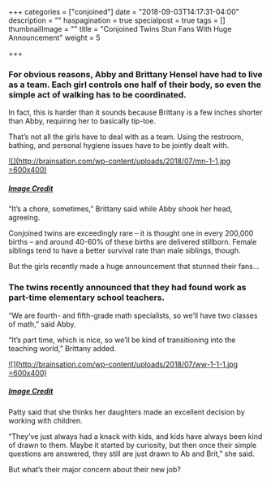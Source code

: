 +++
categories = ["conjoined"]
date = "2018-09-03T14:17:31-04:00"
description = ""
haspagination = true
specialpost = true
tags = []
thumbnailImage = ""
title = "Conjoined Twins Stun Fans With Huge Announcement"
weight = 5

+++
### For obvious reasons, Abby and Brittany Hensel have had to live as a team. Each girl controls one half of their body, so even the simple act of walking has to be coordinated.

In fact, this is harder than it sounds because Brittany is a few inches shorter than Abby, requiring her to basically tip-toe.

That’s not all the girls have to deal with as a team. Using the restroom, bathing, and personal hygiene issues have to be jointly dealt with.

[![](http://brainsation.com/wp-content/uploads/2018/07/mn-1-1.jpg =600x400)](http://brainsation.com/wp-content/uploads/2018/07/mn-1-1.jpg)

##### [_Image Credit_](https://goo.gl/images/FwmpPW)

“It’s a chore, sometimes,” Brittany said while Abby shook her head, agreeing.

Conjoined twins are exceedingly rare – it is thought one in every 200,000 births – and around 40-60% of these births are delivered stillborn. Female siblings tend to have a better survival rate than male siblings, though.

But the girls recently made a huge announcement that stunned their fans…

### The twins recently announced that they had found work as part-time elementary school teachers.

“We are fourth- and fifth-grade math specialists, so we’ll have two classes of math,” said Abby.

“It’s part time, which is nice, so we’ll be kind of transitioning into the teaching world,” Brittany added.

[![](http://brainsation.com/wp-content/uploads/2018/07/ww-1-1-1.jpg =600x400)](http://brainsation.com/wp-content/uploads/2018/07/ww-1-1-1.jpg)

##### [_Image Credit_](https://goo.gl/images/dgFm2J)

Patty said that she thinks her daughters made an excellent decision by working with children.

“They’ve just always had a knack with kids, and kids have always been kind of drawn to them. Maybe it started by curiosity, but then once their simple questions are answered, they still are just drawn to Ab and Brit,” she said.

But what’s their major concern about their new job?